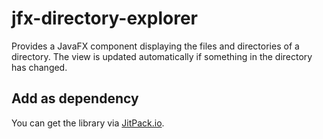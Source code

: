 # jfx-directory-explorer

Provides a JavaFX component displaying the files and directories of a directory.
The view is updated automatically if something in the directory has changed.

## Add as dependency

You can get the library via [JitPack.io](https://jitpack.io/#thetric/jfx-directory-explorer).
